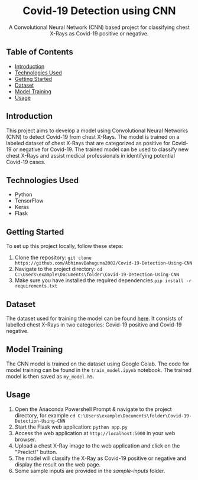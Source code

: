<h1 align="center">Covid-19 Detection using CNN</h1>

<p align="center">A Convolutional Neural Network (CNN) based project for classifying chest X-Rays as Covid-19 positive or negative.</p>

## Table of Contents
- [Introduction](#introduction)
- [Technologies Used](#technologies-used)
- [Getting Started](#getting-started)
- [Dataset](#dataset)
- [Model Training](#model-training)
- [Usage](#usage)

## Introduction
This project aims to develop a model using Convolutional Neural Networks (CNN) to detect Covid-19 from chest X-Rays. The model is trained on a labeled dataset of chest X-Rays that are categorized as positive for Covid-19 or negative for Covid-19. The trained model can be used to classify new chest X-Rays and assist medical professionals in identifying potential Covid-19 cases.

## Technologies Used
- Python
- TensorFlow
- Keras
- Flask

## Getting Started
To set up this project locally, follow these steps:

1. Clone the repository: `git clone https://github.com/AbhinavBahuguna2002/Covid-19-Detection-Using-CNN`
2. Navigate to the project directory: `cd C:\Users\example\Documents\folder\Covid-19-Detection-Using-CNN`
3. Make sure you have installed the required dependencies `pip install -r requirements.txt`

## Dataset
The dataset used for training the model can be found [here](https://www.kaggle.com/datasets/mr3suvhro/covid-19-xray-image-dataset-with-huge-samples). It consists of labelled chest X-Rays in two categories: Covid-19 positive and Covid-19 negative.

## Model Training
The CNN model is trained on the dataset using Google Colab. The code for model training can be found in the `train_model.ipynb` notebook. The trained model is then saved as `my_model.h5`.


## Usage
1. Open the Anaconda Powershell Prompt & navigate to the project directory, for example `cd C:\Users\example\Documents\folder\Covid-19-Detection-Using-CNN`
2. Start the Flask web application: `python app.py`
3. Access the web application at `http://localhost:5000` in your web browser.
4. Upload a chest X-Ray image to the web application and click on the "Predict!" button.
5. The model will classify the X-Ray as Covid-19 positive or negative and display the result on the web page.
6. Some sample inputs are provided in the <i>sample-inputs</i> folder. 
